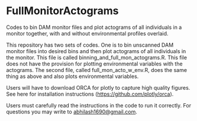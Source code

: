 # FullMonitorActograms
Codes to bin DAM monitor files and plot actograms of all individuals in a monitor together, with and without environmental profiles overlaid.

This repository has two sets of codes.
One is to bin unscanned DAM monitor files into desired bins and then plot actograms of all individuals in the monitor. This file is called binning_and_full_mon_actograms.R. This file does not have the provision for plotting environmental variables with the actograms.
The second file, called full_mon_acto_w_env.R, does the same thing as above and also plots environmental variables.

Users will have to download ORCA for plotly to capture high quality figures. See here for installation instructions (https://github.com/plotly/orca).

Users must carefully read the instructions in the code to run it correctly. For questions you may write to abhilash1690@gmail.com.

